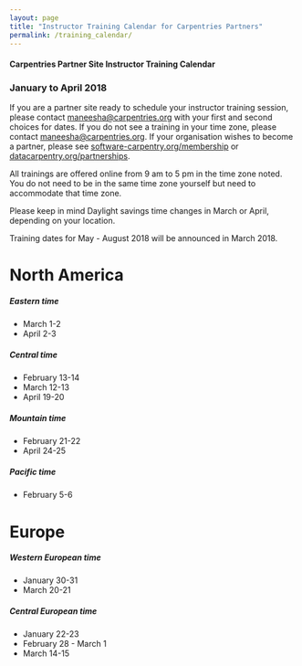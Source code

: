 ```yaml
---
layout: page
title: "Instructor Training Calendar for Carpentries Partners"
permalink: /training_calendar/
---
```



#### Carpentries Partner Site Instructor Training Calendar
###  January to April 2018


If you are a partner site ready to schedule your instructor training session, please contact maneesha@carpentries.org with your first and second choices for dates.  If you do not see a training in your time zone, please contact maneesha@carpentries.org.  If your organisation wishes to become a partner, please see [software-carpentry.org/membership](https://software-carpentry.org/membership/) or [datacarpentry.org/partnerships](http://www.datacarpentry.org/partnerships/).

All trainings are offered online from 9 am to 5 pm in the time zone noted.  You do not need to be in the same time zone yourself but need to accommodate that time zone. 

Please keep in mind Daylight savings time changes in March or April, depending on your location.  

Training dates for May - August 2018 will be announced in March 2018.

# North America

##### Eastern time
* March 1-2
* April 2-3

##### Central time
* February 13-14
* March 12-13
* April 19-20

##### Mountain time
* February 21-22
* April 24-25

##### Pacific time
* February 5-6

# Europe

##### Western European time
* January 30-31
* March 20-21

##### Central European time
* January 22-23
* February 28 - March 1
* March 14-15



